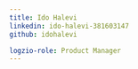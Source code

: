 ```yaml
---
title: Ido Halevi
linkedin: ido-halevi-381603147
github: idohalevi

logzio-role: Product Manager
---
```

